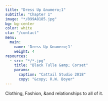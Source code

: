 ```yaml
---
title: "Dress Up &numero;1"
subtitle: "Chapter 1"
image: "*/099A8185.jpg"
bg: bg-center
color: white
cta: "/contact"
menu:
  main:
    name: 'Dress Up &numero;1'
    weight: 4
resources:
  - src: "*/*.jpg"
    title: "Black Tulle &amp; Corset"
    params:
      caption: "Cattail Studio 2018"
      copy: "&copy; R.W. Boyer"
---
```

Clothing, Fashion, &and relationships to all of it.